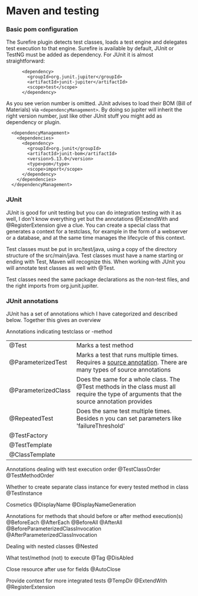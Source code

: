 # Maven and testing

### Basic pom configuration

The Surefire plugin detects test classes, loads a test engine and delegates test execution to that engine. Surefire is available by default, JUnit or TestNG must be added as dependency. For JUnit it is almost straightforward:

```
      <dependency>
        <groupId>org.junit.jupiter</groupId>
        <artifactId>junit-jupiter</artifactId>
        <scope>test</scope>
      </dependency>
```

As you see verion number is omitted. JUnit advises to load their BOM (Bill of Materials) via ```<dependencyManagement>```. By doing so jupiter will inherit the right version number, just like other JUnit stuff you might add as dependency or plugin.

```
  <dependencyManagement>
    <dependencies>
      <dependency>
        <groupId>org.junit</groupId>
        <artifactId>junit-bom</artifactId>
        <version>5.13.0</version>
        <type>pom</type>
        <scope>import</scope>
      </dependency>
    </dependencies>
  </dependencyManagement>
```

### JUnit

JUnit is good for unit testing but you can do integration testing with it as well, I don't know everything yet but the annotations @ExtendWith and @RegisterExtension give a clue. You can create a special class that generates a context for a testclass, for example in the form of a webserver or a database, and at the same time manages the lifecycle of this context. 

Test classes must be put in src/test/java, using a copy of the directory structure of the src/main/java. Test classes must have a name starting or ending with Test, Maven will recognize this. When working with JUnit you will annotate test classes as well with @Test.

Test classes need the same package declarations as the non-test files, and the right imports from org.junit.jupiter. 

### JUnit annotations

JUnit has a set of annotations which I have categorized and described below. Together this gives an overview 


Annotations indicating testclass or -method

|    |    |
|----|----|
|@Test |Marks a test method  |
|@ParameterizedTest |Marks a test that runs multiple times. Requires a [source annotation](https://junit.org/junit5/docs/current/user-guide/#writing-tests-parameterized-tests-sources). There are many types of source annotations|
|@ParameterizedClass | Does the same for a whole class. The @Test methods in the class must all require the type of arguments that the source annotation provides | 
|@RepeatedTest |Does the same test multiple times. Besides n you can set parameters like 'failureThreshold'|
|@TestFactory ||
|@TestTemplate ||
|@ClassTemplate ||

Annotations dealing with test execution order
@TestClassOrder
@TestMethodOrder

Whether to create separate class instance for every tested method in class
@TestInstance

Cosmetics
@DisplayName
@DisplayNameGeneration

Annotations for methods that should before or after method execution(s)
@BeforeEach
@AfterEach
@BeforeAll
@AfterAll
@BeforeParameterizedClassInvocation
@AfterParameterizedClassInvocation

Dealing with nested classes
@Nested

What test/method (not) to execute
@Tag
@DisAbled

Close resource after use for fields
@AutoClose

Provide context for more integrated tests
@TempDir
@ExtendWith
@RegisterExtension

